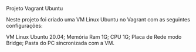 Projeto Vagrant Ubuntu

Neste projeto foi criado uma VM Linux Ubuntu no Vagrant com as seguintes configurações:

VM Linux Ubuntu 20.04;
Memória Ram 1G;
CPU 1G;
Placa de Rede modo Bridge;
Pasta do PC sincronizada com a VM.
